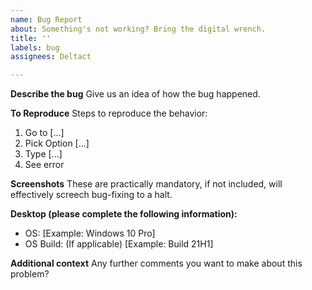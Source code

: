 ```yaml
---
name: Bug Report
about: Something's not working? Bring the digital wrench.
title: ''
labels: bug
assignees: Deltact

---
```


**Describe the bug**
Give us an idea of how the bug happened.

**To Reproduce**
Steps to reproduce the behavior:
1. Go to [...]
2. Pick Option [...]
3. Type [...]
4. See error

**Screenshots**
These are practically mandatory, if not included, will effectively screech bug-fixing to a halt.

**Desktop (please complete the following information):**
 - OS: [Example: Windows 10 Pro]
 - OS Build: (If applicable) [Example: Build 21H1]

**Additional context**
Any further comments you want to make about this problem?

